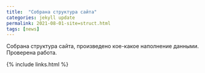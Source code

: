 ```yaml
---
title:  "Собрана структура сайта"
categories: jekyll update
permalink: 2021-08-01-site=struct.html
tags: [news]
---
```


Собрана структура сайта, произведено кое-какое наполнение данными. Проверена работа.

{% include links.html %}
